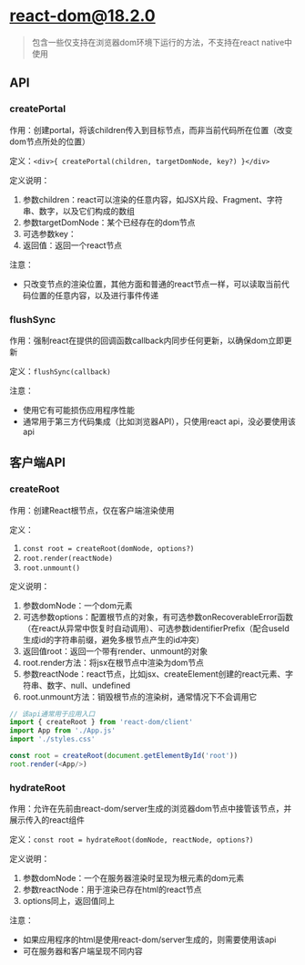 # react-dom@18.2.0

> 包含一些仅支持在浏览器dom环境下运行的方法，不支持在react native中使用

## API

### createPortal

作用：创建portal，将该children传入到目标节点，而非当前代码所在位置（改变dom节点所处的位置）

定义：`<div>{ createPortal(children, targetDomNode, key?) }</div>`

定义说明：

1. 参数children：react可以渲染的任意内容，如JSX片段、Fragment、字符串、数字，以及它们构成的数组
2. 参数targetDomNode：某个已经存在的dom节点
3. 可选参数key：
4. 返回值：返回一个react节点

注意：

- 只改变节点的渲染位置，其他方面和普通的react节点一样，可以读取当前代码位置的任意内容，以及进行事件传递

### flushSync

作用：强制react在提供的回调函数callback内同步任何更新，以确保dom立即更新

定义：`flushSync(callback)`

注意：

- 使用它有可能损伤应用程序性能
- 通常用于第三方代码集成（比如浏览器API），只使用react api，没必要使用该api

## 客户端API

### createRoot

作用：创建React根节点，仅在客户端渲染使用

定义：

1. `const root = createRoot(domNode, options?)`
2. `root.render(reactNode)`
3. `root.unmount()`

定义说明：

1. 参数domNode：一个dom元素
2. 可选参数options：配置根节点的对象，有可选参数onRecoverableError函数（在react从异常中恢复时自动调用）、可选参数identifierPrefix（配合useId生成id的字符串前缀，避免多根节点产生的id冲突）
3. 返回值root：返回一个带有render、unmount的对象
4. root.render方法：将jsx在根节点中渲染为dom节点
5. 参数reactNode：react节点，比如jsx、createElement创建的react元素、字符串、数字、null、undefined
6. root.unmount方法：销毁根节点的渲染树，通常情况下不会调用它

```javascript
// 该api通常用于应用入口
import { createRoot } from 'react-dom/client'
import App from './App.js'
import './styles.css'

const root = createRoot(document.getElementById('root'))
root.render(<App/>)
```

### hydrateRoot

作用：允许在先前由react-dom/server生成的浏览器dom节点中接管该节点，并展示传入的react组件

定义：`const root = hydrateRoot(domNode, reactNode, options?)`

定义说明：

1. 参数domNode：一个在服务器渲染时呈现为根元素的dom元素
2. 参数reactNode：用于渲染已存在html的react节点
3. options同上，返回值同上

注意：

- 如果应用程序的html是使用react-dom/server生成的，则需要使用该api
- 可在服务器和客户端呈现不同内容
